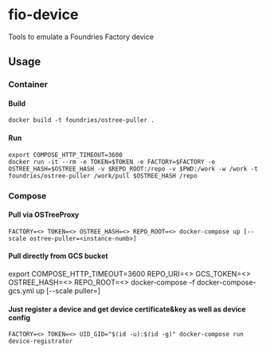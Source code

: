 # fio-device
Tools to emulate a Foundries Factory device

## Usage

### Container

#### Build
````
docker build -t foundries/ostree-puller .
````

#### Run
```
export COMPOSE_HTTP_TIMEOUT=3600
docker run -it --rm -e TOKEN=$TOKEN -e FACTORY=$FACTORY -e OSTREE_HASH=$OSTREE_HASH -v $REPO_ROOT:/repo -v $PWD:/work -w /work -t foundries/ostree-puller /work/pull $OSTREE_HASH /repo
```

### Compose

#### Pull via OSTreeProxy
```
FACTORY=<> TOKEN=<> OSTREE_HASH=<> REPO_ROOT=<> docker-compose up [--scale ostree-puller=<instance-numb>]
```

#### Pull directly from GCS bucket
export COMPOSE_HTTP_TIMEOUT=3600
REPO_URI=<> GCS_TOKEN=<> OSTREE_HASH=<> REPO_ROOT=<> docker-compose -f docker-compose-gcs.yml up [--scale puller=<instance-numb>]

#### Just register a device and get device certificate&key as well as device config
```
FACTORY=<> TOKEN=<> UID_GID="$(id -u):$(id -g)" docker-compose run device-registrator
```

